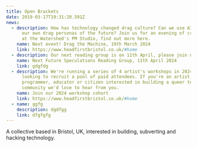 ```yaml
---
title: Open Brackets
date: 2019-03-17T19:31:20.591Z
news:
  - description: How has technology changed drag culture? Can we use AI to invent
      our own drag personas of the future? Join us for an evening of creativity
      at the Watershed's PM Studio, find out more here.
    name: Next event! Drag the Machine, 19th March 2024
    link: https://www.headfirstbristol.co.uk/#home
  - description: Our next reading group is on 11th April, please join us.
    name: Next Future Speculations Reading Group, 11th April 2024
    link: gdgfdg
  - description: We're running a series of 4 artist's workshops in 2024 and are
      looking to recruit a pool of paid attendees. If you're an artist,
      programmer, educator or citizen interested in building a queer tech
      community we'd love to hear from you.
    name: Join our 2024 workshop cohort
    link: https://www.headfirstbristol.co.uk/#home
  - name: ggfg
    description: dgdfgg
    link: dfgfgfg
---
```

A collective based in Bristol, UK, interested in building, subverting and hacking technology.
